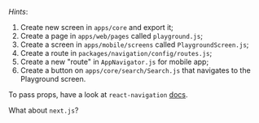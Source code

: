 _Hints_: 
1. Create new screen in `apps/core` and export it;
2. Create a page in `apps/web/pages` called `playground.js`;
3. Create a screen in `apps/mobile/screens` called `PlaygroundScreen.js`;
4. Create a route in `packages/navigation/config/routes.js`;
5. Create a new "route" in `AppNavigator.js` for mobile app;
6. Create a button on `apps/core/search/Search.js` that navigates to the Playground screen.

To pass props, have a look at `react-navigation` [docs](https://reactnavigation.org/).

What about `next.js`?